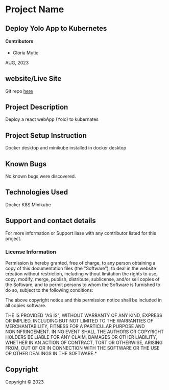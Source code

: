 # Project Name

## Deploy Yolo App to Kubernetes

#### Contributors

- Gloria Mutie

AUG, 2023

## website/Live Site
Git repo [here](https://github.com/gloriamutie/Week10-IP-Orchestration/tree/ip-week10)
## Project Description
Deploy a react webApp (Yolo) to kubernates
## Project Setup Instruction
Docker desktop and  minikube installed in docker desktop

## Known Bugs
No known bugs were discovered.

## Technologies Used
Docker
K8S
Minikube

## Support and contact details
For more information or Support liase with any contributor listed for this project.
### License Information

Permission is hereby granted, free of charge, to any person obtaining a copy
of this documentation files (the "Software"), to deal
in the website creation without restriction, including without limitation the rights
to use, copy, modify, merge, publish, distribute, sublicense, and/or sell
copies of the Software, and to permit persons to whom the Software is
furnished to do so, subject to the following conditions:

The above copyright notice and this permission notice shall be included in all
copies software.

THE IS PROVIDED "AS IS", WITHOUT WARRANTY OF ANY KIND, EXPRESS OR
IMPLIED, INCLUDING BUT NOT LIMITED TO THE WARRANTIES OF MERCHANTABILITY,
FITNESS FOR A PARTICULAR PURPOSE AND NONINFRINGEMENT. IN NO EVENT SHALL THE
AUTHORS OR COPYRIGHT HOLDERS BE LIABLE FOR ANY CLAIM, DAMAGES OR OTHER
LIABILITY, WHETHER IN AN ACTION OF CONTRACT, TORT OR OTHERWISE, ARISING FROM,
OUT OF OR IN CONNECTION WITH THE SOFTWARE OR THE USE OR OTHER DEALINGS IN THE
SOFTWARE.\*

## Copyright

Copyright &copy; 2023